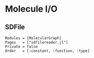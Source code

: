 
# Molecule I/O

## SDFile

```@autodocs
Modules = [MolecularGraph]
Pages   = ["sdfilereader.jl"]
Private = false
Order   = [:constant, :function, :type]
```
